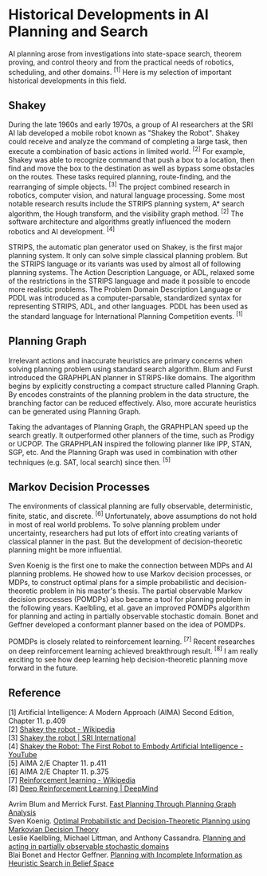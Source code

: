 # Historical Developments in AI Planning and Search

AI planning arose from investigations into state-space search, theorem proving, and control theory and from the practical needs of robotics, scheduling, and other domains. <sup>[1]</sup>
Here is my selection of important historical developments in this field.

## Shakey

During the late 1960s and early 1970s, a group of AI researchers at the SRI AI lab developed a mobile robot known as "Shakey the Robot".
Shakey could receive and analyze the command of completing a large task, then execute a combination of basic actions in limited world. <sup>[2]</sup>
For example, Shakey was able to recognize command that push a box to a location, then find and move the box to the destination as well as bypass some obstacles on the routes.
These tasks required planning, route-finding, and the rearranging of simple objects. <sup>[3]</sup>
The project combined research in robotics, computer vision, and natural language processing.
Some most notable research results include the STRIPS planning system, A\* search algorithm, the Hough transform, and the visibility graph method. <sup>[2]</sup>
The software architecture and algorithms greatly influenced the modern robotics and AI development. <sup>[4]</sup>

STRIPS, the automatic plan generator used on Shakey, is the first major planning system.
It only can solve simple classical planning problem.
But the STRIPS language or its variants was used by almost all of following planning systems.
The Action Description Language, or ADL, relaxed some of the restrictions in the STRIPS language and made it possible to encode more realistic problems.
The Problem Domain Description Language or PDDL was introduced as a computer-parsable, standardized syntax for representing STRIPS, ADL, and other languages.
PDDL has been used as the standard language for International Planning Competition events.
<sup>[1]</sup>

## Planning Graph

Irrelevant actions and inaccurate heuristics are primary concerns when solving planning problem using standard search algorithm.
Blum and Furst introduced the GRAPHPLAN planner in STRIPS-like domains.
The algorithm begins by explicitly constructing a compact structure called Planning Graph.
By encodes constraints of the planning problem in the data structure, the branching factor can be reduced effectively.
Also, more accurate heuristics can be generated using Planning Graph.

Taking the advantages of Planning Graph, the GRAPHPLAN speed up the search greatly.
It outperformed other planners of the time, such as Prodigy or UCPOP.
The GRAPHPLAN inspired the following planner like IPP, STAN, SGP, etc.
And the Planning Graph was used in combination with other techniques (e.g. SAT, local search) since then.
<sup>[5]</sup>

## Markov Decision Processes

The environments of classical planning are fully observable, deterministic, finite, static, and discrete. <sup>[6]</sup>
Unfortunately, above assumptions do not hold in most of real world problems.
To solve planning problem under uncertainty, researchers had put lots of effort into creating variants of classical planner in the past.
But the development of decision-theoretic planning might be more influential.

Sven Koenig is the first one to make the connection between MDPs and AI planning problems.
He showed how to use Markov decision processes, or MDPs, to construct optimal plans for a simple probabilistic and decision-theoretic problem in his master's thesis.
The partial observable Markov decision processes (POMDPs) also became a tool for planning problem in the following years.
Kaelbling, et al. gave an improved POMDPs algorithm for planning and acting in partially observable stochastic domain.
Bonet and Geffner developed a conformant planner based on the idea of POMDPs.

POMDPs is closely related to reinforcement learning. <sup>[7]</sup>
Recent researches on deep reinforcement learning achieved breakthrough result. <sup>[8]</sup>
I am really exciting to see how deep learning help decision-theoretic planning move forward in the future.

## Reference

[1] Artificial Intelligence: A Modern Approach (AIMA) Second Edition, Chapter 11. p.409<br>
[2] [Shakey the robot - Wikipedia](https://en.wikipedia.org/wiki/Shakey_the_robot)<br>
[3] [Shakey the robot | SRI International](https://www.sri.com/work/timeline-innovation/timeline.php?timeline=computing-digital#!&innovation=shakey-the-robot)<br>
[4] [Shakey the Robot: The First Robot to Embody Artificial Intelligence - YouTube](https://www.youtube.com/watch?v=7bsEN8mwUB8)<br>
[5] AIMA 2/E Chapter 11. p.411<br>
[6] AIMA 2/E Chapter 11. p.375<br>
[7] [Reinforcement learning - Wikipedia](https://en.wikipedia.org/wiki/Reinforcement_learning)<br>
[8] [Deep Reinforcement Learning | DeepMind](https://deepmind.com/blog/deep-reinforcement-learning/)

Avrim Blum and Merrick Furst. [Fast Planning Through Planning Graph Analysis](https://www.cs.cmu.edu/~avrim/Papers/graphplan.pdf)<br>
Sven Koenig. [Optimal Probabilistic and Decision-Theoretic Planning using Markovian Decision Theory](http://idm-lab.org/bib/abstracts/papers/masters.pdf)<br>
Leslie Kaelbling, Michael Littman, and Anthony Cassandra. [Planning and acting in partially observable stochastic domains](http://people.csail.mit.edu/lpk/papers/aij98-pomdp.pdf)<br>
Blai Bonet and Hector Geffner. [Planning with Incomplete Information as Heuristic Search in Belief Space](https://vvvvw.aaai.org/Papers/AIPS/2000/AIPS00-006.pdf)<br>
